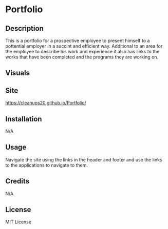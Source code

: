 # Portfolio


## Description

This is a portfolio for a prospective employee to present himself to a pottential employer in a succint and efficient way. Additional to an area for the employee to describe his work and experience it also has links to the works that have been completed and the programs they are working on.

## Visuals


## Site
https://cleanups20.github.io/Portfolio/

## Installation

N/A

## Usage

Navigate the site using the links in the header and footer and use the links to the applications to navigate to them.


## Credits

N/A

## License

MIT License